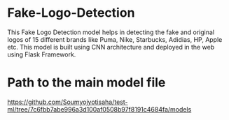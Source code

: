 # Fake-Logo-Detection

This Fake Logo Detection model helps in detecting the fake and original logos of 15 different brands like Puma, Nike, Starbucks, Adidias, HP, Apple etc. This model is built using CNN architecture and deployed in the web using Flask Framework.
# Path to the main model file
https://github.com/Soumyojyotisaha/test-ml/tree/7c6fbb7abe996a3d100af0508b97f8191c4684fa/models
